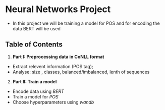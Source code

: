# Neural Networks Project


* In this project we will be training a model for POS and for encoding the data BERT will be used
 
## Table of Contents
1. **Part I: Preprocessing data in CoNLL format**
- Extract relevent information (POS tag);
- Analyse: size , classes, balanced/imbalanced, lenth of sequences
2. **Part II: Train a model**
-  Encode data using *BERT*
-  Train a model for *POS*
- Choose hyperparameters using *wandb*


